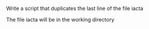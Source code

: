 Write a script that duplicates the last line of the file iacta



The file iacta will be in the working directory
